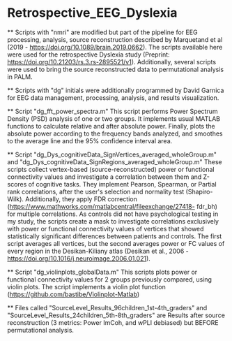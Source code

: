 # Retrospective_EEG_Dyslexia

** Scripts with "nmri" are modified but part of the pipeline for EEG processing, analysis, source reconstruction described by Marquetand et al (2019 - https://doi.org/10.1089/brain.2019.0662). The scripts available here were used for the retrospective Dyslexia study (Preprint: https://doi.org/10.21203/rs.3.rs-2895521/v1). Additionally, several scripts were used to bring the source reconstructed data to permutational analysis in PALM.

** Scripts with "dg" initials were additionally programmed by David Garnica for EEG data management, processing, analysis, and results visualization.

  ** Script "dg_fft_power_spectra.m" This script performs Power Spectrum Density (PSD) analysis of one or two groups. It implements usual   MATLAB functions to calculate relative and after absolute power. Finally, plots the absolute power according to the frequency bands       analyzed, and smoothes to the average line and the 95% confidence interval area.

  ** Script "dg_Dys_cognitiveData_SignVertices_averaged_wholeGroup.m" and "dg_Dys_cognitiveData_SignRegions_averaged_wholeGroup.m" These    scripts collect vertex-based (source-reconstructed) power or functional connectivity values and investigate a correlation between them    and Z-scores of cognitive tasks. They implement Pearson, Spearman, or Partial rank correlations, after the user's selection and           normality test (Shapiro-Wilk). Additionally, they apply FDR correction (https://www.mathworks.com/matlabcentral/fileexchange/27418-       fdr_bh) for multiple correlations. As controls did not have psychological testing in my study, the scripts create a mask to investigate   correlations exclusively with power or functional connectivity values of vertices that showed statistically significant differences       between patients and controls. The first script averages all vertices, but the second averages power or FC values of every region in      the Desikan-Kiliany atlas (Desikan et al., 2006 - https://doi.org/10.1016/j.neuroimage.2006.01.021).

  ** Script "dg_violinplots_globalData.m" This scripts plots power or functional connectivity values for 2 groups previously compared,      using violin plots. The script implements a violin plot function (https://github.com/bastibe/Violinplot-Matlab)

** Files called "SourceLevel_Results_96children_1st-4th_graders" and "SourceLevel_Results_24children_5th-8th_graders" are Results after source reconstruction (3 metrics: Power ImCoh, and wPLI debiased) but BEFORE permutational analysis.
